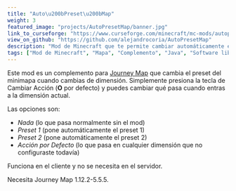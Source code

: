 ```yaml
---
title: "Auto\u200bPreset\u200bMap"
weight: 3
featured_image: "projects/AutoPresetMap/banner.jpg"
link_to_curseforge: "https://www.curseforge.com/minecraft/mc-mods/autopresetmap"
view_on_github: "https://github.com/alejandrocoria/AutoPresetMap"
description: "Mod de Minecraft que te permite cambiar automáticamente el preset del minimapa de Journey Map cuando cambias de dimensión."
tags: ["Mod de Minecraft", "Mapa", "Complemento", "Java", "Software libre"]
---
```


Este mod es un complemento para [Journey Map](https://www.curseforge.com/minecraft/mc-mods/journeymap) que cambia el preset del minimapa cuando cambias de dimensión. Simplemente presiona la tecla de Cambiar Acción (**O** por defecto) y puedes cambiar qué pasa cuando entras a la dimensión actual.

Las opciones son:

* _Nada_ (lo que pasa normalmente sin el mod)
* _Preset 1_ (pone automáticamente el preset 1)
* _Preset 2_ (pone automáticamente el preset 2)
* _Acción por Defecto_ (lo que pasa en cualquier dimensión que no configuraste todavía)

Funciona en el cliente y no se necesita en el servidor.

Necesita Journey Map 1.12.2-5.5.5.

